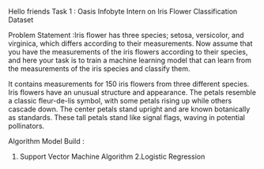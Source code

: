 Hello friends 
Task 1 : Oasis Infobyte Intern on Iris Flower Classification Dataset 

Problem Statement :Iris flower has three species; setosa, versicolor, and virginica, which differs according to their measurements. Now assume that you have the measurements of the iris flowers according to their species, and here your task is to train a machine learning model that can learn from the measurements of the iris species and classify them.

It contains measurements for 150 iris flowers from three different species.
Iris flowers have an unusual structure and appearance. The petals resemble a classic fleur-de-lis symbol, with some petals rising up while others cascade down. The center petals stand upright and are known botanically as standards. These tall petals stand like signal flags, waving in potential pollinators.

Algorithm Model Build :
1. Support Vector Machine Algorithm
2.Logistic Regression
